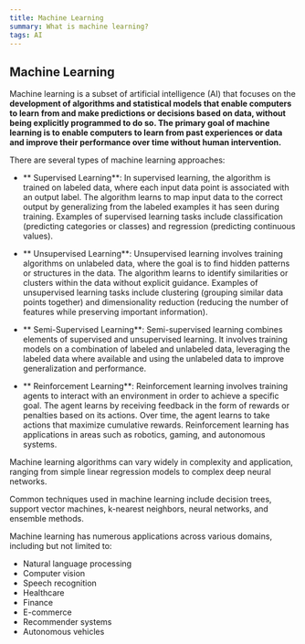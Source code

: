 ```yaml
---
title: Machine Learning
summary: What is machine learning?
tags: AI
---
```



## Machine Learning

Machine learning is a subset of artificial intelligence (AI) that focuses on the **development of algorithms and statistical models that enable computers to learn from and make predictions or decisions based on data, without being explicitly programmed to do so. The primary goal of machine learning is to enable computers to learn from past experiences or data and improve their performance over time without human intervention.**

There are several types of machine learning approaches:

- ** Supervised Learning**: In supervised learning, the algorithm is trained on labeled data, where each input data point is associated with an output label. The algorithm learns to map input data to the correct output by generalizing from the labeled examples it has seen during training. Examples of supervised learning tasks include classification (predicting categories or classes) and regression (predicting continuous values).

- ** Unsupervised Learning**: Unsupervised learning involves training algorithms on unlabeled data, where the goal is to find hidden patterns or structures in the data. The algorithm learns to identify similarities or clusters within the data without explicit guidance. Examples of unsupervised learning tasks include clustering (grouping similar data points together) and dimensionality reduction (reducing the number of features while preserving important information).

- ** Semi-Supervised Learning**: Semi-supervised learning combines elements of supervised and unsupervised learning. It involves training models on a combination of labeled and unlabeled data, leveraging the labeled data where available and using the unlabeled data to improve generalization and performance.

- ** Reinforcement Learning**: Reinforcement learning involves training agents to interact with an environment in order to achieve a specific goal. The agent learns by receiving feedback in the form of rewards or penalties based on its actions. Over time, the agent learns to take actions that maximize cumulative rewards. Reinforcement learning has applications in areas such as robotics, gaming, and autonomous systems.

Machine learning algorithms can vary widely in complexity and application, ranging from simple linear regression models to complex deep neural networks. 

Common techniques used in machine learning include decision trees, support vector machines, k-nearest neighbors, neural networks, and ensemble methods.

Machine learning has numerous applications across various domains, including but not limited to:

- Natural language processing
- Computer vision
- Speech recognition
- Healthcare
- Finance
- E-commerce
- Recommender systems
- Autonomous vehicles

